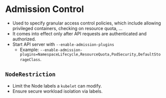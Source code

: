 # Admission Control
- Used to specify granular access control policies, which include allowing privileged containers, checking on resource quota, ...
- It comes into effect only after API requests are authenticated and authorized.
- Start API server with `--enable-admission-plugins`
	-  Example: `--enable-admission-plugins=NamespaceLifecycle,ResourceQuota,PodSecurity,DefaultStorageClass`.
## `NodeRestriction`
- Limit the Node labels a `kubelet` can modify.
- Ensure secure workload isolation via labels.